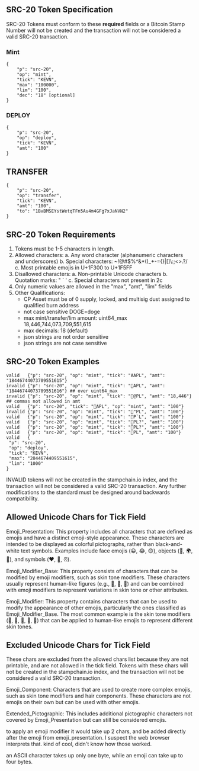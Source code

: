 ## SRC-20 Token Specification

 SRC-20 Tokens must conform to these **required** fields or a Bitcoin Stamp Number will not be created and the transaction will not be considered a valid SRC-20 transaction. 

### Mint
```
{
    "p": "src-20", 
    "op": "mint", 
    "tick": "KEVN",
    "max": "100000", 
    "lim": "100",
    "dec": "18" [optional]
}
```
### DEPLOY
```
{
    "p": "src-20", 
    "op": "deploy", 
    "tick": "KEVN", 
    "amt": "100"
}
```
## TRANSFER
```
{
    "p": "src-20", 
    "op": "transfer", 
    "tick": "KEVN", 
    "amt": "100",
    "to": "1BvBMSEYstWetqTFn5Au4m4GFg7xJaNVN2"
}
```

## SRC-20 Token Requirements

1. Tokens must be 1-5 characters in length.
2. Allowed characters:
   a. Any word character (alphanumeric characters and underscores)
   b. Special characters: ~!@#$%^&*()_+\-={}|[\]\\:;<>.?/
   c. Most printable emojis in U+1F300 to U+1F5FF
3. Disallowed characters:
   a. Non-printable Unicode characters
   b. Quotation marks: " ` '
   c. Special characters not present in 2c
4. Only numeric values are allowed in the "max", "amt", "lim" fields
4. Other Qualifications:
    - CP Asset must be of 0 supply, locked, and multisig dust assigned to qualified burn address
    - not case sensitive DOGE=doge
    - max mint/transfer/lim amount: uint64_max 18,446,744,073,709,551,615 
    - max decimals: 18 (default)
    - json strings are not order sensitive
    - json strings are not case sensitive


## SRC-20 Token Examples

```
valid   {"p": "src-20", "op": "mint", "tick": "AAPL", "amt": "18446744073709551615"}
invalid {"p": "src-20", "op": "mint", "tick": "🙂APL", "amt": "18446744073709551616"} ## over uint64_max
invalid {"p": "src-20", "op": "mint", "tick": "🙂@PL", "amt": "18,446"}     ## commas not allowed in amt
valid   {"p": "src-20", "tick": "🙂APL", "op": "mint", "amt": "100"}
invalid {"p": "src-20", "op": "mint", "tick": "🙂"PL", "amt": "100"}
valid   {"p": "src-20", "op": "mint", "tick": "🙂P`L", "amt": "100"}
valid   {"p": "src-20", "op": "mint", "tick": "🙂PL?", "amt": "100"}
valid   {"p": "src-20", "op": "mint", "tick": "🙂PL?", "amt": "100"}
valid   {"p": "src-20", "op": "mint", "tick": "🙂PL", "amt": "100"}
valid   {
 "p": "src-20",
 "op": "deploy",
 "tick": "KEVN",
 "max": "2844674409551615",
 "lim": "1000"
}
```

INVALID tokens will not be created in the stampchain.io index, and the transaction will not be considered a valid SRC-20 transaction. Any further modifications to the standard must be designed around backwards compatibility.


## Allowed Unicode Chars for Tick Field


Emoji_Presentation: This property includes all characters that are defined as emojis and have a distinct emoji-style appearance. These characters are intended to be displayed as colorful pictographs, rather than black-and-white text symbols. Examples include face emojis (😀, 😂, 😊), objects (🚗, 🌍, 🍕), and symbols (❤️, 🚫, ⏰).

Emoji_Modifier_Base: This property consists of characters that can be modified by emoji modifiers, such as skin tone modifiers. These characters usually represent human-like figures (e.g., 👩, 👨, 🤳) and can be combined with emoji modifiers to represent variations in skin tone or other attributes.

Emoji_Modifier: This property contains characters that can be used to modify the appearance of other emojis, particularly the ones classified as Emoji_Modifier_Base. The most common example is the skin tone modifiers (🏻, 🏼, 🏽, 🏾, 🏿) that can be applied to human-like emojis to represent different skin tones.


## Excluded Unicode Chars for Tick Field

These chars are excluded from the allowed chars list because they are not printable, and are not allowed in the tick field. Tokens with these chars will not be created in the stampchain.io index, and the transaction will not be considered a valid SRC-20 transaction.



Emoji_Component: Characters that are used to create more complex emojis, such as skin tone modifiers and hair components. These characters are not emojis on their own but can be used with other emojis.

Extended_Pictographic: This includes additional pictographic characters not covered by Emoji_Presentation but can still be considered emojis.

to apply an emoji modifier it would take up 2 chars, and be added directly after the emoji from emoji_presentation.  I suspect the web browser interprets that. kind of cool, didn't know how those worked.

an ASCII character takes up only one byte, while an emoji can take up to four bytes.